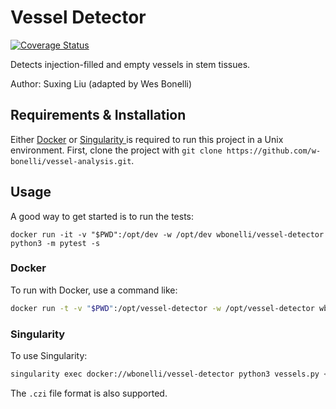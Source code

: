 # Vessel Detector

[![Coverage Status](https://coveralls.io/repos/github/w-bonelli/vessel-detector/badge.svg?branch=master)](https://coveralls.io/github/w-bonelli/vessel-detector?branch=master)

Detects injection-filled and empty vessels in stem tissues.

Author: Suxing Liu (adapted by Wes Bonelli)

## Requirements & Installation

Either [Docker](https://www.docker.com/) or [Singularity ](https://sylabs.io/singularity/) is required to run this project in a Unix environment. First, clone the project with `git clone https://github.com/w-bonelli/vessel-analysis.git`.

## Usage

A good way to get started is to run the tests:

```shell
docker run -it -v "$PWD":/opt/dev -w /opt/dev wbonelli/vessel-detector python3 -m pytest -s
```

### Docker

To run with Docker, use a command like:

```bash
docker run -t -v "$PWD":/opt/vessel-detector -w /opt/vessel-detector wbonelli/vessel-detector python3 vessels.py <input file> -o <output directory>
```

### Singularity

To use Singularity:

```bash
singularity exec docker://wbonelli/vessel-detector python3 vessels.py <input file> -o <output directory> -r 15 -c 500
```

The `.czi` file format is also supported.